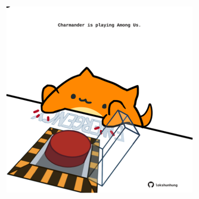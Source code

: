 <!-- built at 20/10/2022, 08:01:28 UTC -->
<p align="center">
  <img width="500" height="500" src="./ReadmeImage.svg">
</p>
